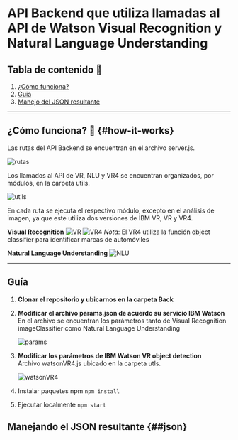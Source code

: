 # API Backend que utiliza llamadas al API de Watson Visual Recognition y Natural Language Understanding

## Tabla de contenido 📑

1. [¿Cómo funciona?](##how-it-works)
2. [Guia](##Guía)
3. [Manejo del JSON resultante](##json)

---

## ¿Cómo funciona? 🤔 {#how-it-works}

Las rutas del API Backend se encuentran en el archivo server.js.

![rutas](https://raw.githubusercontent.com/emeloibmco/Watson-NLU-WVR-Web-App/master/Back/.github/server.png)

Los llamados al API de VR, NLU y VR4 se encuentran organizados, por módulos, en la carpeta utils.

![utils](https://raw.githubusercontent.com/emeloibmco/Watson-NLU-WVR-Web-App/master/Back/.github/utils.png)

En cada ruta se ejecuta el respectivo módulo, excepto en el análisis de imagen, ya que este utiliza dos versiones de IBM VR, VR y VR4.

**Visual Recognition**
![VR](https://raw.githubusercontent.com/emeloibmco/Watson-NLU-WVR-Web-App/master/Back/.github/callVR.png)
![VR4](https://raw.githubusercontent.com/emeloibmco/Watson-NLU-WVR-Web-App/master/Back/.github/callVR4.png)
_Nota_: El VR4 utiliza la función object classifier para identificar marcas de automóviles

**Natural Language Understanding**
![NLU](https://raw.githubusercontent.com/emeloibmco/Watson-NLU-WVR-Web-App/master/Back/.github/callNLU.png)

---

## Guía

1. **Clonar el repositorio y ubicarnos en la carpeta Back**
2. **Modificar el archivo params.json de acuerdo su servicio IBM Watson**<br/>
   En el archivo se encuentran los parámetros tanto de Visual Recognition imageClassifier como Natural Language Understanding

   ![params](https://raw.githubusercontent.com/emeloibmco/Watson-NLU-WVR-Web-App/master/Back/.github/params.png)

3. **Modificar los parámetros de IBM Watson VR object detection**<br/> Archivo watsonVR4.js ubicado en la carpeta utls.

   ![watsonVR4](https://raw.githubusercontent.com/emeloibmco/Watson-NLU-WVR-Web-App/master/Back/.github/watsonVR4.png)

4. Instalar paquetes npm `npm install`
5. Ejecutar localmente `npm start`

## Manejando el JSON resultante {##json}
